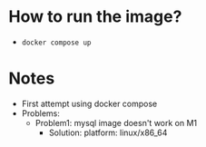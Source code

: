 # How to run the image?
* `docker compose up`
# Notes
* First attempt using docker compose
* Problems:
  * Problem1: mysql image doesn't work on M1
    * Solution: platform: linux/x86_64 